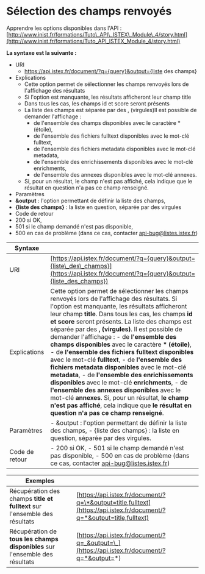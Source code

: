 # Sélection des champs renvoyés

Apprendre les options disponibles dans l'API : [http://www.inist.fr/formations/Tuto\_API\_ISTEX\_Module\_4/story.html](http://www.inist.fr/formations/Tuto_API_ISTEX_Module_4/story.html)


**La syntaxe est la suivante :**	

- URI	
  - https://api.istex.fr/document/?q={query}&output={liste des champs}
- Explications	
  - Cette option permet de sélectionner les champs renvoyés lors de l'affichage des résultats 
  - Si l'option est manquante, les résultats afficheront leur champ title
  - Dans tous les cas, les champs id et score seront présents
  - La liste des champs est séparée par des , (virgules)Il est possible de demander l'affichage : 
    - de l'ensemble des champs disponibles avec le caractère * (étoile), 
    - de l'ensemble des fichiers fulltext disponibles avec le mot-clé fulltext, 
    - de l'ensemble des fichiers metadata disponibles avec le mot-clé metadata, 
    - de l'ensemble des enrichissements disponibles avec le mot-clé enrichments, 
    - de l'ensemble des annexes disponibles avec le mot-clé annexes. 
  - Si, pour un résultat, le champ n'est pas affiché, cela indique que le résultat en question n'a pas ce champ renseigné.
 - Paramètres	
  - **&output** : l'option permettant de définir la liste des champs,
  - **{liste des champs}** : la liste en question, séparée par des virgules
 - Code de retour
  - 200 si OK, 
  - 501 si le champ demandé n'est pas disponible, 
  - 500 en cas de problème (dans ce cas, contacter api-bug@listes.istex.fr)


| Syntaxe |  |
| --- | --- |
| URI | [https://api.istex.fr/document/?q={query}&output={liste\_des\_champs}](https://api.istex.fr/document/?q={query}&output={liste_des_champs}) |
| Explications | Cette option permet de sélectionner les champs renvoyés lors de l'affichage des résultats.  Si l'option est manquante, les résultats afficheront leur champ **title**. Dans tous les cas, les champs **id et score** seront présents.  La liste des champs est séparée par des **, \(virgules\)**.  Il est possible de demander l'affichage :   - de **l'ensemble des champs disponibles** avec le caractère **\* \(étoile\)**,   - de **l'ensemble des fichiers fulltext disponibles** avec le mot-clé **fulltext**,   - de **l'ensemble des fichiers metadata disponibles** avec le mot-clé **metadata**,   - de **l'ensemble des enrichissements disponibles** avec le mot-clé **enrichments**,   - de **l'ensemble des annexes disponibles** avec le mot-clé **annexes**.   Si, pour un résultat, **le champ n'est pas affiché**, cela indique que **le résultat en question n'a pas ce champ renseigné**. |
| Paramètres | - &output : l'option permettant de définir la liste des champs, - {liste des champs} : la liste en question, séparée par des virgules. |
| Code de retour | - 200 si OK,  - 501 si le champ demandé n'est pas disponible,   - 500 en cas de problème \(dans ce cas, contacter [api-bug@listes.istex.fr](mailto:api-bug@listes.istex.fr)\) |

| Exemples |  |
| --- | --- |
| Récupération des champs **title et fulltext** sur l'ensemble des résultats | [https://api.istex.fr/document/?q=\*&output=title,fulltext](https://api.istex.fr/document/?q=*&output=title,fulltext) |
| Récupération de **tous les champs disponibles** sur l'ensemble des résultats | [https://api.istex.fr/document/?q=_&output=\_](https://api.istex.fr/document/?q=*&output=*) |

